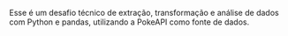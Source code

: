 Esse é um desafio técnico de extração, transformação e análise de dados com Python e pandas, utilizando a PokeAPI como fonte de dados.